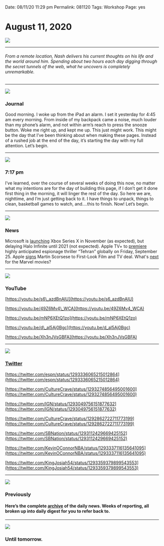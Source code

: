
Date: 08/11/20 11:29 pm
Permalink: 081120
Tags: Workshop
Page: yes

# August 11, 2020

![](https://images.unsplash.com/photo-1566544054569-951d1512c66c?ixlib=rb-1.2.1&q=80&fm=jpg&crop=entropy&cs=tinysrgb&dl=annie-spratt-YO2sFzgoZyQ-unsplash.jpg)

---- 

###### From a remote location, Nash delivers his current thoughts on his life and the world around him. Spending about two hours each day digging through the secret tunnels of the web, what he uncovers is completely unremarkable.

---- 

![](https://images.unsplash.com/photo-1596860618905-10d5b5a6b22d?ixlib=rb-1.2.1&q=80&fm=jpg&crop=entropy&cs=tinysrgb&dl=nimesh-basu-Ce1OvGQnSsk-unsplash.jpg)

### Journal

Good morning. I woke up from the iPad an alarm. I set it yesterday for 4:45 am every morning. From inside of my backpack came a noise, much louder than my phone’s alarm, and not within arm’s reach to press the snooze button. Woke me right up, and kept me up. This just might work. This might be the day that I’ve been thinking about when making these pages. Instead of a rushed job at the end of the day, it’s starting the day with my full attention. Let’s begin.

---- 

![](https://images.unsplash.com/photo-1533749047139-189de3cf06d3?ixlib=rb-1.2.1&q=80&fm=jpg&crop=entropy&cs=tinysrgb&dl=jon-tyson-FlHdnPO6dlw-unsplash.jpg)

### 7:17 pm

I’ve learned, over the course of several weeks of doing this now, no matter what my intentions are for the day of building this page, if I don’t get it done first thing in the morning, it will linger the rest of the day. So here we are, nighttime, and I’m just getting back to it. I have things to unpack, things to clean, basketball games to watch, and....this to finish. Now! Let’s begin.

---- 

![](https://images.unsplash.com/photo-1571841341904-b900d5cbd6ea?ixlib=rb-1.2.1&q=80&fm=jpg&crop=entropy&cs=tinysrgb&dl=museums-victoria-Sh8dES8YW6w-unsplash.jpg)

### News

Microsoft is [launching](https://www.theverge.com/2020/8/11/21363787/microsoft-xbox-series-x-launch-release-date-month?scrolla=5eb6d68b7fedc32c19ef33b4) Xbox Series X in November (as expected), but delaying Halo Infinite until 2021 (not expected). Apple TV+ to [premiere](https://apple-tv-plus-press.apple.com/en-US/news/2020/08/apple-tv-to-premiere-highly-anticipated-espionage-thriller-tehran-globally-on-friday-september-25/) highly anticipated espionage thriller “Tehran” globally on Friday, September 25. Apple [signs](https://daringfireball.net/linked/2020/08/11/apple-scorsese) Martin Scorsese to First-Look Film and TV deal. What's [next](https://collider.com/upcoming-marvel-movies/) for the Marvel movies?

---- 

![](https://i.imgur.com/M26mVTB.jpg)

### YouTube

[https://youtu.be/s6\_azdBnAlU](https://youtu.be/s6_azdBnAlU)

[https://youtu.be/49Z6Mv4\_WCA](https://youtu.be/49Z6Mv4_WCA)

[https://youtu.be/mNP6XEtQ1zo](https://youtu.be/mNP6XEtQ1zo)

[https://youtu.be/d\_al5Aj0Bgc](https://youtu.be/d_al5Aj0Bgc)

[https://youtu.be/Xh3nJVsGBFA](https://youtu.be/Xh3nJVsGBFA)

---- 

![](https://i.imgur.com/eDb0FxE.png)

### [Twitter](https://twitter.com/nashp)

[https://twitter.com/espn/status/1293336065215012864](https://twitter.com/espn/status/1293336065215012864)

[https://twitter.com/CultureCrave/status/1293274856495001600](https://twitter.com/CultureCrave/status/1293274856495001600)

[https://twitter.com/IGN/status/1293049756151877632](https://twitter.com/IGN/status/1293049756151877632)

[https://twitter.com/CultureCrave/status/1292862722711773199](https://twitter.com/CultureCrave/status/1292862722711773199)

[https://twitter.com/SBNation/status/1293112429669425152](https://twitter.com/SBNation/status/1293112429669425152)

[https://twitter.com/KevinOConnorNBA/status/1293337116135641095](https://twitter.com/KevinOConnorNBA/status/1293337116135641095)

[https://twitter.com/KingJosiah54/status/1293359379899543553](https://twitter.com/KingJosiah54/status/1293359379899543553)

---- 

![](https://images.unsplash.com/photo-1504711434969-e33886168f5c?ixlib=rb-1.2.1&q=80&fm=jpg&crop=entropy&cs=tinysrgb&dl=absolutvision-WYd_PkCa1BY-unsplash.jpg)

### Previously

#### Here’s the complete [archive](https://nashp.com/tagged/news) of the daily news. Weeks of reporting, all broken up into daily digest for you to refer back to.

---- 

![](https://images.unsplash.com/photo-1597051098222-1b9edbd38f2b?ixlib=rb-1.2.1&q=80&fm=jpg&crop=entropy&cs=tinysrgb&dl=kuroko-ukou-g2dzsxQoBzg-unsplash.jpg)

### Until tomorrow.
